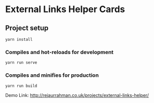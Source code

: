 # External Links Helper Cards

## Project setup
```
yarn install
```

### Compiles and hot-reloads for development
```
yarn run serve
```

### Compiles and minifies for production
```
yarn run build
```

Demo Link: http://rejaurrahman.co.uk/projects/external-links-helper/